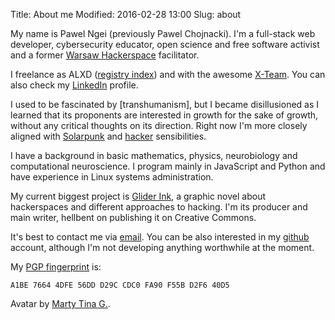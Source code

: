 Title: About me
Modified: 2016-02-28 13:00
Slug: about

My name is Pawel Ngei (previously Pawel Chojnacki). I'm a full-stack web developer, cybersecurity educator, open science and free software activist and a former [Warsaw Hackerspace] facilitator.

I freelance as ALXD ([registry index](https://prod.ceidg.gov.pl/CEIDG/CEIDG.Public.UI/SearchDetails.aspx?Id=d9303664-0fe2-4dc0-aecb-797877c2d1ba)) and with the awesome [X-Team](http://x-team.com/). You can also check my [LinkedIn](https://www.linkedin.com/in/paul-ngei-19227983/) profile.

I used to be fascinated by [transhumanism], but I became disillusioned as I learned that its proponents are interested in growth for the sake of growth, without any critical thoughts on its direction. Right now I'm more closely aligned with [Solarpunk](https://en.wikipedia.org/wiki/Solarpunk) and [hacker](https://en.wikipedia.org/wiki/Hacker_ethic) sensibilities.

I have a background in basic mathematics, physics, neurobiology and computational neuroscience. I program mainly in JavaScript and Python and have experience in Linux systems administration.

My current biggest project is [Glider Ink](https://glider.ink/), a graphic novel about hackerspaces and different approaches to hacking. I'm its producer and main writer, hellbent on publishing it on Creative Commons.

It's best to contact me via [email]. You can be also interested in my [github] account, although I'm not developing anything worthwhile at the moment.

My <a href="http://pgp.mit.edu/pks/lookup?op=vindex&search=0xFA90F55BD2F640D5">PGP fingerprint</a> is:

    A1BE 7664 4DFE 56DD D29C CDC0 FA90 F55B D2F6 40D5

Avatar by [Marty Tina G.](http://martygart.weebly.com/).

[Warsaw Hackerspace]: https://hackerspace.pl/
[transhumanist]: http://rationalwiki.org/wiki/Transhumanism
[email]: mailto:alxd(AT)alxd.org
[Mastodon]: https://chaos.social/@alxd
[github]: https://github.com/pawelngei
